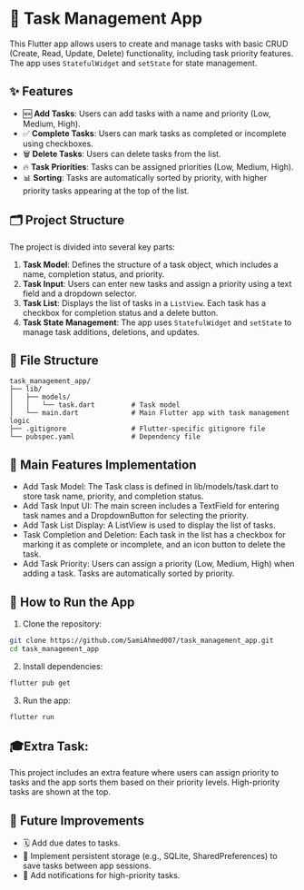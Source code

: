 # 📝 Task Management App

This Flutter app allows users to create and manage tasks with basic CRUD (Create, Read, Update, Delete) functionality, including task priority features. The app uses `StatefulWidget` and `setState` for state management.

## ✨ Features

- 🆕 **Add Tasks**: Users can add tasks with a name and priority (Low, Medium, High).
- ✅ **Complete Tasks**: Users can mark tasks as completed or incomplete using checkboxes.
- 🗑️ **Delete Tasks**: Users can delete tasks from the list.
- 🔥 **Task Priorities**: Tasks can be assigned priorities (Low, Medium, High).
- 📊 **Sorting**: Tasks are automatically sorted by priority, with higher priority tasks appearing at the top of the list.

## 🗂️ Project Structure

The project is divided into several key parts:

1. **Task Model**: Defines the structure of a task object, which includes a name, completion status, and priority.
2. **Task Input**: Users can enter new tasks and assign a priority using a text field and a dropdown selector.
3. **Task List**: Displays the list of tasks in a `ListView`. Each task has a checkbox for completion status and a delete button.
4. **Task State Management**: The app uses `StatefulWidget` and `setState` to manage task additions, deletions, and updates.

## 📁 File Structure

```plaintext
task_management_app/
├── lib/
│   ├── models/
│   │   └── task.dart         # Task model
│   └── main.dart             # Main Flutter app with task management logic
├── .gitignore                # Flutter-specific gitignore file
└── pubspec.yaml              # Dependency file
```
## 🔨 Main Features Implementation
- Add Task Model: The Task class is defined in lib/models/task.dart to store task name, priority, and completion status.
- Add Task Input UI: The main screen includes a TextField for entering task names and a DropdownButton for selecting the priority.
- Add Task List Display: A ListView is used to display the list of tasks.
- Task Completion and Deletion: Each task in the list has a checkbox for marking it as complete or incomplete, and an icon button to delete the task.
- Add Task Priority: Users can assign a priority (Low, Medium, High) when adding a task. Tasks are automatically sorted by priority.

## 🚀 How to Run the App
1. Clone the repository:
  ```bash
  git clone https://github.com/SamiAhmed007/task_management_app.git
  cd task_management_app
  ```

2. Install dependencies:
  ```bash
  flutter pub get
  ```
3. Run the app:
  ```bash
  flutter run
  ```
## 🎓Extra Task:
This project includes an extra feature where users can assign priority to tasks and the app sorts them based on their priority levels. High-priority tasks are shown at the top.

## 🔮 Future Improvements
- 🗓️ Add due dates to tasks.
- 💾 Implement persistent storage (e.g., SQLite, SharedPreferences) to save tasks between app sessions.
- 🔔 Add notifications for high-priority tasks.
<!-- # task_management_app

A new Flutter project.

## Getting Started

This project is a starting point for a Flutter application.

A few resources to get you started if this is your first Flutter project:

- [Lab: Write your first Flutter app](https://docs.flutter.dev/get-started/codelab)
- [Cookbook: Useful Flutter samples](https://docs.flutter.dev/cookbook)

For help getting started with Flutter development, view the
[online documentation](https://docs.flutter.dev/), which offers tutorials,
samples, guidance on mobile development, and a full API reference. -->
